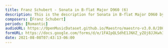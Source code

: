 ```yaml
---
title: Franz Schubert - Sonata in B-flat Major D960 (6)
description: This is the description for Sonata in B-flat Major D960 by Franz Schubert
composers: [Franz Schubert]
periods: [Romantic]
audioURL: https://OpenMusicDataset.github.io/Maestro/maestro-v3.0.0/2004/MIDI-Unprocessed_XP_16_R2_2004_01_ORIG_MID--AUDIO_16_R2_2004_02_Track02_wav.midi
formURL: https://docs.google.com/forms/d/e/1FAIpQLSdhE1JNXZ_yZOj8JJKwh3ZefRSA9w0RaXK-vK5ysblDMgP9ig/viewform
date: 2021-08-08T07:43:13-06:00
---
```

